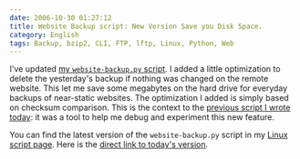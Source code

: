 ```yaml
---
date: 2006-10-30 01:27:12
title: Website Backup script: New Version Save you Disk Space.
category: English
tags: Backup, bzip2, CLI, FTP, lftp, Linux, Python, Web
---
```


I've updated [my `website-backup.py` script](https://kevin.deldycke.com/2006/04/script-to-automate-ftp-site-backup/). I added a little optimization to delete the yesterday's backup if nothing was changed on the remote website. This let me save some megabytes on the hard drive for everyday backups of near-static websites. The optimization I added is simply based on checksum comparison. This is the context to the [previous script I wrote today](https://kevin.deldycke.com/2006/10/find-duplicate-files-in-a-folder/): it was a tool to help me debug and experiment this new feature.

You can find the latest version of the `website-backup.py` script in my [Linux script page](https://github.com/kdeldycke/scripts). Here is the [direct link to today's version](https://github.com/kdeldycke/scripts/blob/master/website-backup.py).
